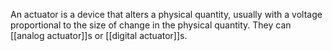 An actuator is a device that alters a physical quantity, usually with a voltage proportional to the size of change in the physical quantity. They can [[analog actuator]]s or [[digital actuator]]s.